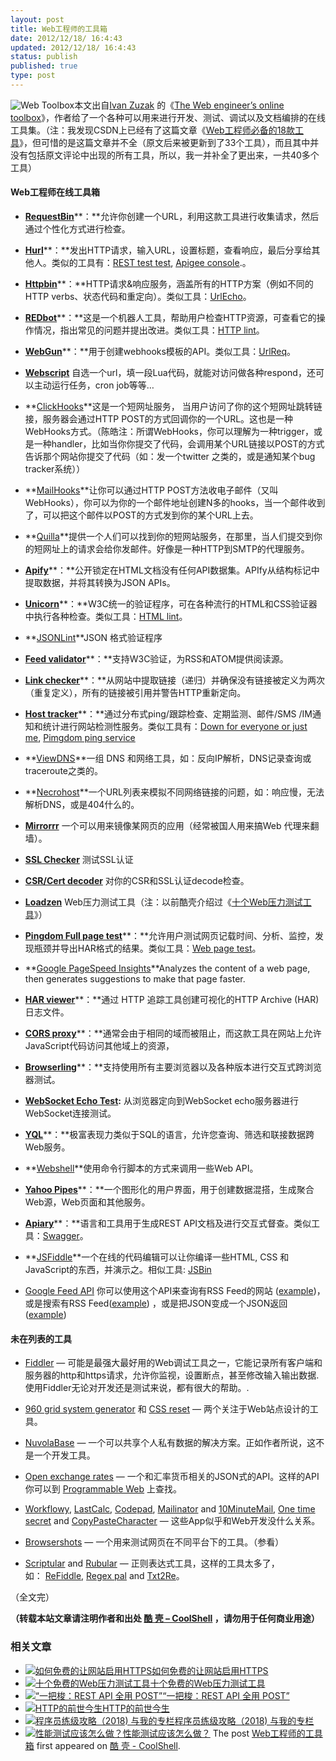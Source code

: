```yaml
---
layout: post
title: Web工程师的工具箱
date: 2012/12/18/ 16:4:43
updated: 2012/12/18/ 16:4:43
status: publish
published: true
type: post
---
```


![Web Toolbox](../wp-content/uploads/2012/12/webtoolbox.jpg)本文出自[Ivan Zuzak](http://ivanzuzak.info/) 的《[The Web engineer’s online toolbox](http://ivanzuzak.info/2012/11/18/the-web-engineers-online-toolbox.html)》，作者给了一个各种可以用来进行开发、测试、调试以及文档编排的在线工具集。（注：我发现CSDN上已经有了这篇文章《[Web工程师必备的18款工具](http://www.csdn.net/article/2012-11-19/2811992)》，但可惜的是这篇文章并不全（原文后来被更新到了33个工具），而且其中并没有包括原文评论中出现的所有工具，所以，我一并补全了更出来，一共40多个工具）


#### **Web工程师在线工具箱**


* [**RequestBin**](http://requestb.in/)**：**允许你创建一个URL，利用这款工具进行收集请求，然后通过个性化方式进行检查。


* [**Hurl**](http://hurl.it/)**：**发出HTTP请求，输入URL，设置标题，查看响应，最后分享给其他人。类似的工具有：[REST test test](http://resttesttest.com/), [Apigee console](https://apigee.com/console/others).。


* [**Httpbin**](http://httpbin.org/)**：**HTTP请求&响应服务，涵盖所有的HTTP方案（例如不同的HTTP verbs、状态代码和重定向）。类似工具：[UrlEcho](http://ivanzuzak.info/urlecho/)。


* [**REDbot**](http://redbot.org/)**：**这是一个机器人工具，帮助用户检查HTTP资源，可查看它的操作情况，指出常见的问题并提出改进。类似工具：[HTTP lint](http://zamez.org/httplint)。


* [**WebGun**](http://webgun.io/)**：**用于创建webhooks模板的API。类似工具：[UrlReq](https://github.com/izuzak/urlreq)。


* **[Webscript](https://www.webscript.io/)** 自选一个url，填一段Lua代码，就能对访问做各种respond，还可以主动运行任务，cron job等等…



* **[ClickHooks](http://www.clickhooks.com/)**这是一个短网址服务， 当用户访问了你的这个短网址跳转链接，服务器会通过HTTP POST的方式回调你的一个URL。这也是一种WebHooks方式。（陈皓注：所谓WebHooks，你可以理解为一种trigger，或是一种handler，比如当你你提交了代码，会调用某个URL链接以POST的方式告诉那个网站你提交了代码（如：发一个twitter 之类的，或是通知某个bug tracker系统））


* **[MailHooks](http://mailhooks2.appspot.com/)**让你可以通过HTTP POST方法收电子邮件（又叫WebHooks），你可以为你的一个邮件地址创建N多的hooks，当一个邮件收到了，可以把这个邮件以POST的方式发到你的某个URL上去。


* **[Quilla](http://a.quil.la/)**提供一个人们可以找到你的短网站服务，在那里，当人们提交到你的短网址上的请求会给你发邮件。好像是一种HTTP到SMTP的代理服务。


* [**Apify**](http://apify.heroku.com/resources)**：**公开锁定在HTML文档没有任何API数据集。APIfy从结构标记中提取数据，并将其转换为JSON APIs。


* [**Unicorn**](http://validator.w3.org/unicorn/)**：**W3C统一的验证程序，可在各种流行的HTML和CSS验证器中执行各种检查。类似工具：[HTML lint](http://lint.brihten.com/html/)。


* **[JSONLint](http://jsonlint.com/)**JSON 格式验证程序


* [**Feed validator**](http://validator.w3.org/feed/)**：**支持W3C验证，为RSS和ATOM提供阅读源。


* [**Link checker**](http://validator.w3.org/checklink)**：**从网站中提取链接（递归）并确保没有链接被定义为两次（重复定义），所有的链接被引用并警告HTTP重新定向。


* [**Host tracker**](http://www.host-tracker.com/)**：**通过分布式ping/跟踪检查、定期监测、邮件/SMS /IM通知和统计进行网站检测性服务。类似工具有：[Down for everyone or just me](http://www.downforeveryoneorjustme.com/), [Pimgdom ping service](http://tools.pingdom.com/ping/)


* **[ViewDNS](http://www.viewdns.info/)**一组 DNS 和网络工具，如：反向IP解析，DNS记录查询或traceroute之类的。


* **[Necrohost](http://www.necrohost.com/)**一个URL列表来模拟不同网络链接的问题，如：响应慢，无法解析DNS，或是404什么的。


* **[Mirrorrr](https://code.google.com/p/mirrorrr/)** 一个可以用来镜像某网页的应用（经常被国人用来搞Web 代理来翻墙）。


* **[SSL Checker](http://certlogik.com/ssl-checker/)** 测试SSL认证


* **[CSR/Cert decoder](http://certlogik.com/decoder/)** 对你的CSR和SSL认证decode检查。


* **[Loadzen](http://loadzen.com/)** Web压力测试工具（注：以前酷壳介绍过《[十个Web压力测试工具](https://coolshell.cn/articles/2589.html)》）


* [**Pingdom Full page test**](http://tools.pingdom.com/fpt/)**：**允许用户测试网页记载时间、分析、监控，发现瓶颈并导出HAR格式的结果。类似工具：[Web page test](http://www.webpagetest.org/)。


* **[Google PageSpeed Insights](https://developers.google.com/speed/pagespeed/insights)**Analyzes the content of a web page, then generates suggestions to make that page faster.


* [**HAR viewer**](http://www.softwareishard.com/har/viewer/)**：**通过 HTTP 追踪工具创建可视化的HTTP Archive (HAR)日志文件。


* [**CORS proxy**](http://www.corsproxy.com/)**：**通常会由于相同的域而被阻止，而这款工具在网站上允许JavaScript代码访问其他域上的资源，


* [**Browserling**](https://browserling.com/)**：**支持使用所有主要浏览器以及各种版本进行交互式跨浏览器测试。


* [**WebSocket Echo Test**](http://www.websocket.org/echo.html)**:** 从浏览器定向到WebSocket echo服务器进行WebSocket连接测试。


* [**YQL**](http://developer.yahoo.com/yql/)**：**极富表现力类似于SQL的语言，允许您查询、筛选和联接数据跨Web服务。


* **[Webshell](http://webshell.io/)**使用命令行脚本的方式来调用一些Web API。


* [**Yahoo Pipes**](http://pipes.yahoo.com/pipes/)**：**一个图形化的用户界面，用于创建数据混搭，生成聚合Web源，Web页面和其他服务。


* [**Apiary**](http://apiary.io/)**：**语言和工具用于生成REST API文档及进行交互式督查。类似工具：[Swagger](http://swagger.wordnik.com/)。


* **[JSFiddle](http://jsfiddle.net/)**一个在线的代码编辑可以让你编译一些HTML, CSS 和 JavaScript的东西，并演示之。相似工具: [JSBin](http://jsbin.com/)


* [Google Feed API](https://developers.google.com/feed/v1/jsondevguide) 你可以使用这个API来查询有RSS Feed的网站 ([example](http://ajax.googleapis.com/ajax/services/feed/lookup?v=1.0&q=http://ivanzuzak.info/))，或是搜索有RSS Feed([example](https://ajax.googleapis.com/ajax/services/feed/find?v=1.0&q=ivan%20zuzak)) ，或是把JSON变成一个JSON返回 ([example](https://ajax.googleapis.com/ajax/services/feed/load?v=1.0&q=http://ivanzuzak.info/atom.xml))


#### 未在列表的工具


* [Fiddler](http://www.fiddler2.com/fiddler2/) — 可能是最强大最好用的Web调试工具之一，它能记录所有客户端和服务器的http和https请求，允许你监视，设置断点，甚至修改输入输出数据. 使用Fiddler无论对开发还是测试来说，都有很大的帮助。.


* [960 grid system generator](http://grids.heroku.com/) 和 [CSS reset](http://meyerweb.com/eric/tools/css/reset/) — 两个关注于Web站点设计的工具。


* [NuvolaBase](http://www.nuvolabase.com/site/index.html) — 一个可以共享个人私有数据的解决方案。正如作者所说，这不是一个开发工具。


* [Open exchange rates](https://openexchangerates.org/) — 一个和汇率货币相关的JSON式的API。这样的API你可以到 [Programmable Web](http://www.programmableweb.com/) 上查找。


* [Workflowy](https://workflowy.com/), [LastCalc](http://www.lastcalc.com/), [Codepad](http://codepad.org/), [Mailinator](http://www.mailinator.com/) and [10MinuteMail](http://10minutemail.com/), [One time secret](https://onetimesecret.com/) and [CopyPasteCharacter](http://copypastecharacter.com/) — 这些App似乎和Web开发没什么关系。


* [Browsershots](https://browsershots.org/) — 一个用来测试网页在不同平台下的工具。（参看）


* [Scriptular](http://scriptular.com/) and [Rubular](http://rubular.com/) — 正则表达式工具，这样的工具太多了，如： [ReFiddle](http://refiddle.com/), [Regex pal](http://regexpal.com/) and [Txt2Re](http://www.txt2re.com/)。


（全文完）



**（转载本站文章请注明作者和出处 [酷 壳 – CoolShell](https://coolshell.cn/) ，请勿用于任何商业用途）**



### 相关文章

* [![如何免费的让网站启用HTTPS](../wp-content/uploads/2017/08/enable-https-banner-150x150.png)](https://coolshell.cn/articles/18094.html)[如何免费的让网站启用HTTPS](https://coolshell.cn/articles/18094.html)
* [![十个免费的Web压力测试工具](../wp-content/uploads/2010/07/get_more_web_traffic-150x150.jpg)](https://coolshell.cn/articles/2589.html)[十个免费的Web压力测试工具](https://coolshell.cn/articles/2589.html)
* [![“一把梭：REST API 全用 POST”](../wp-content/uploads/2022/02/http_method-150x150.png)](https://coolshell.cn/articles/22173.html)[“一把梭：REST API 全用 POST”](https://coolshell.cn/articles/22173.html)
* [![HTTP的前世今生](../wp-content/uploads/2019/10/HTTP-770x513-300x200-1-150x150.jpg)](https://coolshell.cn/articles/19840.html)[HTTP的前世今生](https://coolshell.cn/articles/19840.html)
* [![程序员练级攻略（2018)  与我的专栏](../wp-content/uploads/2018/05/300x262-150x150.jpg)](https://coolshell.cn/articles/18360.html)[程序员练级攻略（2018) 与我的专栏](https://coolshell.cn/articles/18360.html)
* [![性能测试应该怎么做？](../wp-content/uploads/2016/07/PerfTest-150x150.png)](https://coolshell.cn/articles/17381.html)[性能测试应该怎么做？](https://coolshell.cn/articles/17381.html)
The post [Web工程师的工具箱](https://coolshell.cn/articles/8767.html) first appeared on [酷 壳 - CoolShell](https://coolshell.cn).